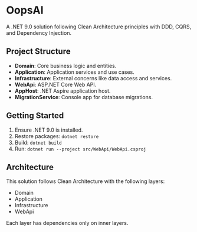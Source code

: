 # OopsAI

A .NET 9.0 solution following Clean Architecture principles with DDD, CQRS, and Dependency Injection.

## Project Structure

- **Domain**: Core business logic and entities.
- **Application**: Application services and use cases.
- **Infrastructure**: External concerns like data access and services.
- **WebApi**: ASP.NET Core Web API.
- **AppHost**: .NET Aspire application host.
- **MigrationService**: Console app for database migrations.

## Getting Started

1. Ensure .NET 9.0 is installed.
2. Restore packages: `dotnet restore`
3. Build: `dotnet build`
4. Run: `dotnet run --project src/WebApi/WebApi.csproj`

## Architecture

This solution follows Clean Architecture with the following layers:

- Domain
- Application
- Infrastructure
- WebApi

Each layer has dependencies only on inner layers.